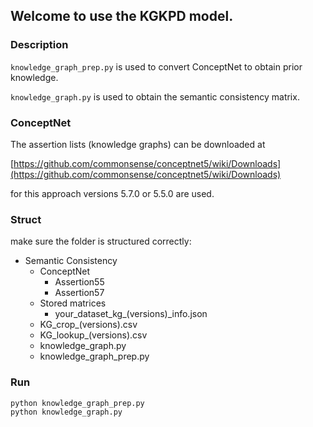 ## Welcome to use the KGKPD model.

### Description

`knowledge_graph_prep.py`  is used to convert ConceptNet to obtain prior knowledge.

`knowledge_graph.py`  is used to obtain the semantic consistency matrix.

### ConceptNet

The assertion lists (knowledge graphs) can be downloaded at

[https://github.com/commonsense/conceptnet5/wiki/Downloads](https://github.com/commonsense/conceptnet5/wiki/Downloads)

for this approach versions 5.7.0 or 5.5.0 are used.

### Struct

make sure the folder is structured correctly:

* Semantic Consistency
    * ConceptNet
        * Assertion55
        * Assertion57
    * Stored matrices
        * your_dataset_kg_(versions)_info.json
    * KG_crop_(versions).csv
    * KG_lookup_(versions).csv
    * knowledge_graph.py
    * knowledge_graph_prep.py

### Run
```
python knowledge_graph_prep.py
python knowledge_graph.py
```



